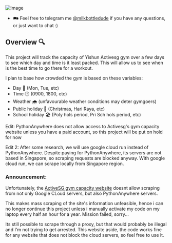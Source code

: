 
![image](https://github.com/user-attachments/assets/1f981549-cfd2-4a10-a8ea-122a7b53a45f)

- 🗪 Feel free to telegram me [@milkbottledude](https://t.me/milkbottledude) if you have any questions, or just want to chat :)

## Overview 🔍
This project will track the capacity of Yishun Activesg gym over a few days to see which day and time is it least packed. This will allow us to see when is the best time to go there for a workout.

I plan to base how crowded the gym is based on these variables:
- Day 📅 (Mon, Tue, etc) 
- Time 🕒 (0900, 1800, etc)
- Weather 🌧️ (unfavourable weather conditions may deter gymgoers)
- Public holiday 🎉 (Christmas, Hari Raya, etc)
- School holiday 🏖️ (Poly hols period, Pri Sch hols period, etc)

Edit: PythonAnywhere does not allow access to Activesg's gym capacity website unless you have a paid account, so this project will be put on hold for now

Edit 2: After some research, we will use google cloud run instead of PythonAnywhere. Despite paying for PythonAnywhere, its servers are not based in Singapore, so scraping requests are blocked anyway. With google cloud run, we can scrape locally from Singapore region.

### Announcement: 
Unfortunately, the [ActiveSG gym capacity website](https://crowdcapacity.net/) doesnt allow scraping from not only Google CLoud servers, but also PythonAnywhere servers. 

This makes mass scraping of the site's information unfeasible, hence i can no longer continue this project unless i manually activate my code on my laptop every half an hour for a year. Mission failed, sorry...

Its still possible to scrape through a proxy, but that would probably be illegal and I'm not trying to get arrested. This website aside, the code works fine for any website that does not block the cloud servers, so feel free to use it.
